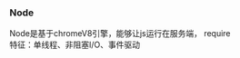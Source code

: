 ### Node
  Node是基于chromeV8引擎，能够让js运行在服务端，
                                                                                                                                                                                                                                                                                                          require                                                                                                                                                                                                                                                                                                                                                           
特征：单线程、非阻塞I/O、事件驱动